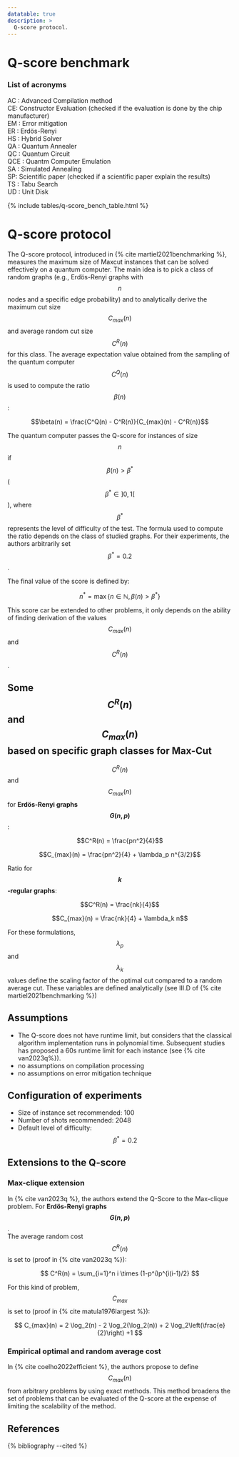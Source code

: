 ```yaml
---
datatable: true
description: >
  Q-score protocol.
---
```


# Q-score benchmark

### List of acronyms
AC : Advanced Compilation method  
CE: Constructor Evaluation (checked if the evaluation is done by the chip manufacturer)  
EM : Error mitigation  
ER : Erdös-Renyi  
HS : Hybrid Solver  
QA : Quantum Annealer  
QC : Quantum Circuit  
QCE : Quantm Computer Emulation  
SA : Simulated Annealing  
SP: Scientific paper (checked if a scientific paper explain the results)  
TS : Tabu Search  
UD : Unit Disk  

{% include tables/q-score_bench_table.html %}

# Q-score protocol

The Q-score protocol, introduced in {% cite martiel2021benchmarking %}, measures the maximum size of Maxcut instances that can be solved effectively on a quantum computer. The main idea is to pick a class of random graphs (e.g., Erdös-Renyi graphs with $$n$$ nodes and a specific edge probability) and to analytically derive the maximum cut size $$ C_{max}(n) $$ and average random cut size $$ C^R(n) $$ for this class. The average expectation value obtained from the sampling of the quantum computer $$ C^Q(n) $$ is used to compute the ratio $$\beta(n)$$:

$$\beta(n) = \frac{C^Q(n) - C^R(n)}{C_{max}(n) - C^R(n)}$$

The quantum computer passes the Q-score for instances of size $$n$$ if $$\beta(n) > \beta^*$$ ($$\beta^* \in ]0,1[ $$), where $$\beta^*$$ represents the level of difficulty of the test. The formula used to compute the ratio depends on the class of studied graphs. For their experiments, the authors arbitrarily set $$\beta^*=0.2$$.  

The final value of the score is defined by:

$$n^* = \max \{ n \in \mathbb{N}, \beta(n) > \beta^* \}$$

This score car be extended to other problems, it only depends on the ability of finding derivation of the values $$ C_{max}(n) $$ and $$ C^R(n) $$.

## Some $$C^R(n)$$ and $$C_{max}(n)$$ based on specific graph classes for Max-Cut 

$$C^R(n)$$ and $$C_{max}(n)$$ for **Erdös-Renyi graphs $$G(n, p)$$**:  

$$C^R(n) = \frac{pn^2}{4}$$

$$C_{max}(n) = \frac{pn^2}{4} + \lambda_p n^{3/2}$$

Ratio for **$$k$$-regular graphs**:  

$$C^R(n) = \frac{nk}{4}$$

$$C_{max}(n) = \frac{nk}{4} + \lambda_k n$$

For these formulations, $$\lambda_p$$ and $$\lambda_k$$ values define the scaling factor of the optimal cut compared to a random average cut. These variables are defined analytically (see III.D of {% cite martiel2021benchmarking %})

## Assumptions

* The Q-score does not have runtime limit, but considers that the classical algorithm implementation runs in polynomial time. Subsequent studies has proposed a 60s runtime limit for each instance (see {% cite van2023q%}).
* no assumptions on compilation processing
* no assumptions on error mitigation technique

## Configuration of experiments

* Size of instance set recommended: 100
* Number of shots recommended: 2048
* Default level of difficulty: $$\beta^* = 0.2$$

## Extensions to the Q-score

### Max-clique extension
In {% cite van2023q %}, the authors extend the Q-Score to the Max-clique problem. For **Erdös-Renyi graphs $$G(n, p)$$**.  
The average random cost $$C^R(n)$$ is set to (proof in {% cite van2023q %}):  

$$ C^R(n) = \sum_{i=1}^n i \times (1-p^i)p^{i(i-1)/2} $$

For this kind of problem, $$C_{max}$$ is set to (proof in {% cite matula1976largest %}):  

$$ C_{max}(n) = 2 \log_2(n) - 2 \log_2(\log_2(n)) + 2 \log_2\left(\frac{e}{2}\right) +1 $$  

### Empirical optimal and random average cost

In {% cite coelho2022efficient %}, the authors propose to define $$C_{max}(n)$$ from arbitrary problems by using exact methods. This method broadens the set of problems that can be evaluated of the Q-score at the expense of limiting the scalability of the method.

## References
{% bibliography --cited %}
